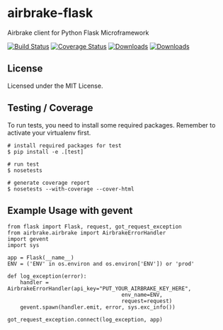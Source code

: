 airbrake-flask
==============

Airbrake client for Python Flask Microframework

[![Build Status](https://travis-ci.org/kienpham2000/airbrake-flask.png?branch=master)](https://travis-ci.org/kienpham2000/airbrake-flask) [![Coverage Status](https://coveralls.io/repos/kienpham2000/airbrake-flask/badge.png?branch=master)](https://coveralls.io/r/kienpham2000/airbrake-flask?branch=master) [![Downloads](https://pypip.in/d/airbrake-flask/badge.png)](https://crate.io/package/airbrake-flask) [![Downloads](https://pypip.in/v/airbrake-flask/badge.png)](https://crate.io/package/airbrake-flask)

License
-------
Licensed under the MIT License.

Testing / Coverage
------------------
To run tests, you need to install some required packages. Remember to activate your virtualenv first. 

	# install required packages for test
	$ pip install -e .[test]
	
	# run test
	$ nosetests
	
	# generate coverage report
	$ nosetests --with-coverage --cover-html
	

Example Usage with gevent
-------------------------
	from flask import Flask, request, got_request_exception
	from airbrake.airbrake import AirbrakeErrorHandler
	import gevent
	import sys
		
	app = Flask(__name__)
	ENV = ('ENV' in os.environ and os.environ['ENV']) or 'prod'

	def log_exception(error):
		handler = AirbrakeErrorHandler(api_key="PUT_YOUR_AIRBRAKE_KEY_HERE",
										env_name=ENV,
										request=request)
		gevent.spawn(handler.emit, error, sys.exc_info())

    got_request_exception.connect(log_exception, app)
